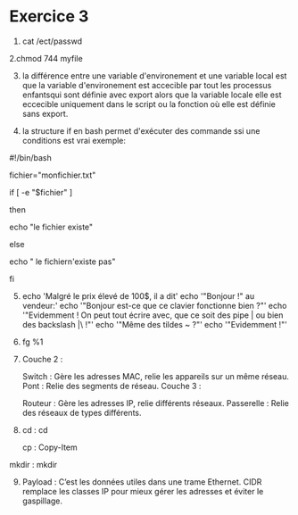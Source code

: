 
# Exercice 3

1. cat /ect/passwd

2.chmod 744 myfile

3. la différence entre  une variable d'environement et une variable local est que la variable d'environement  est accecible par tout les processus enfantsqui sont définie avec export alors que la variable locale elle est eccecible uniquement dans le script ou la fonction où elle est définie sans export.


4.  la structure if en bash permet d'exécuter des commande ssi une conditions est vrai
   exemple:

#!/bin/bash

fichier="monfichier.txt"

if [ -e "$fichier" ]

then 

echo "le fichier existe"

else 

echo " le  fichiern'existe pas"

fi

5. echo 'Malgré le prix élevé de 100$, il a dit'
echo '"Bonjour !" au vendeur:'
echo '"Bonjour est-ce que ce clavier fonctionne bien ?"'
echo '"Evidemment ! On peut tout écrire avec, que ce soit des pipe | ou bien des backslash |\ !"'
echo '"Même des tildes ~ ?"'
echo '"Evidemment !"'

6. fg %1

7. 	Couche 2 :

	Switch : Gère les adresses MAC, relie les appareils sur un même réseau.
	Pont : Relie des segments de réseau.
	Couche 3 :

	Routeur : Gère les adresses IP, relie différents réseaux.
	Passerelle : Relie des réseaux de types différents.

8.	cd : cd

	cp : Copy-Item

mkdir : mkdir 

9. 	Payload : C’est les données utiles dans une trame Ethernet.
       CIDR remplace les classes IP pour mieux gérer les adresses et éviter le gaspillage.


